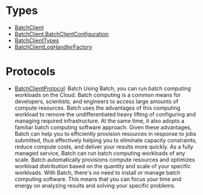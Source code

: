 # Types

  - [BatchClient](/aws-sdk-swift/reference/0.x/AWSBatch/BatchClient)
  - [BatchClient.BatchClientConfiguration](/aws-sdk-swift/reference/0.x/AWSBatch/BatchClient_BatchClientConfiguration)
  - [BatchClientTypes](/aws-sdk-swift/reference/0.x/AWSBatch/BatchClientTypes)
  - [BatchClientLogHandlerFactory](/aws-sdk-swift/reference/0.x/AWSBatch/BatchClientLogHandlerFactory)

# Protocols

  - [BatchClientProtocol](/aws-sdk-swift/reference/0.x/AWSBatch/BatchClientProtocol):
    Batch Using Batch, you can run batch computing workloads on the Cloud. Batch computing is a common means for developers, scientists, and engineers to access large amounts of compute resources. Batch uses the advantages of this computing workload to remove the undifferentiated heavy lifting of configuring and managing required infrastructure. At the same time, it also adopts a familiar batch computing software approach. Given these advantages, Batch can help you to efficiently provision resources in response to jobs submitted, thus effectively helping you to eliminate capacity constraints, reduce compute costs, and deliver your results more quickly. As a fully managed service, Batch can run batch computing workloads of any scale. Batch automatically provisions compute resources and optimizes workload distribution based on the quantity and scale of your specific workloads. With Batch, there's no need to install or manage batch computing software. This means that you can focus your time and energy on analyzing results and solving your specific problems.
